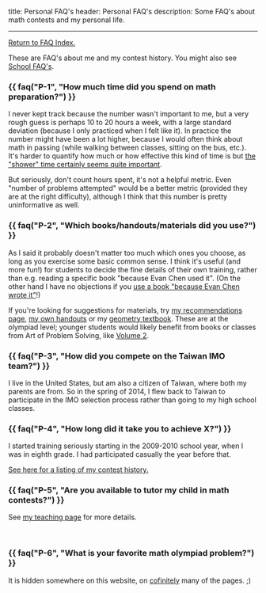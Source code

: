 title: Personal FAQ's
header: Personal FAQ's
description: Some FAQ's about math contests and my personal life.

---

[Return to FAQ Index.](faqs.html)

These are FAQ's about me and my contest history.
You might also see [School FAQ's](faq-school.html).

### {{ faq("P-1", "How much time did you spend on math preparation?") }}
I never kept track because the number wasn't important to me,
but a very rough guess is perhaps 10 to 20 hours a week,
with a large standard deviation (because I only practiced when I felt like it).
In practice the number might have been a lot higher,
because I would often think about math in passing
(while walking between classes, sitting on the bus, etc.).
It's harder to quantify how much or how effective this kind of time is
but [the "shower" time certainly seems quite important][shower].

But seriously, don't count hours spent, it's not a helpful metric.
Even "number of problems attempted" would be a better metric
(provided they are at the right difficulty),
although I think that this number is pretty uninformative as well.

### {{ faq("P-2", "Which books/handouts/materials did you use?") }}
As I said it probably doesn't matter too much which ones you choose,
as long as you exercise some basic common sense.
I think it's useful (and more fun!) for students to decide the
fine details of their own training, rather than
e.g. reading a specific book "because Evan Chen used it".
(On the other hand I have no objections if you
[use a book "because Evan Chen wrote it"][geombook]!)

If you're looking for suggestions for materials,
try [my recommendations page](recommend.html),
[my own handouts][articles] or my [geometry textbook][geombook].
These are at the olympiad level; younger students would likely benefit
from books or classes from Art of Problem Solving, like
[Volume 2](https://www.artofproblemsolving.com/store/item/aops-vol2).


### {{ faq("P-3", "How did you compete on the Taiwan IMO team?") }}
I live in the United States, but am also a citizen of Taiwan,
where both my parents are from.
So in the spring of 2014,
I flew back to Taiwan to participate in the IMO selection process
rather than going to my high school classes.

### {{ faq("P-4", "How long did it take you to achieve X?") }}
I started training seriously starting in the 2009-2010 school year,
when I was in eighth grade.
I had participated casually the year before that.

[See here for a listing of my contest history.][myscores]

### {{ faq("P-5", "Are you available to tutor my child in math contests?") }}

See [my teaching page][otis] for more details.

<br>

### {{ faq("P-6", "What is your favorite math olympiad problem?") }}

It is hidden somewhere on this website,
on [cofinitely][cofinite] many of the pages. ;)

[aimescratch]: static/AIME-2013-scratch.pdf
[aopswrite]: https://artofproblemsolving.com/articles/how-to-write-solution
[articles]: olympiad.html
[ebook]: https://www.maa.org/ebooks/EGMO/
[geoff]: https://people.bath.ac.uk/masgcs/geo.pdf
[geombook]: geombook.html
[howproof]: https://zimmer.csufresno.edu/~larryc/proofs/proofs.html
[otis]: otis.html
[mistakes]: https://www.artofproblemsolving.com/articles/stupid-mistakes
[myscores]: myscores.html
[right]: https://artofproblemsolving.com/community/c5h520900
[shower]: https://www.paulgraham.com/top.html
[tutor]: https://usamo.wordpress.com/2016/02/07/stop-paying-me-per-hour/
[usa2003]: exams/usamo-2003-rubric.pdf
[usamts]: https://usamts.org/index.php
[wpcontest]: https://usamo.wordpress.com/20n4/07/27/what-leads-to-success-at-math-contests/
[wpgeo]: https://usamo.wordpress.com/2016/01/19/some-advice-for-olympiad-geometry/
[yufei]: https://yufeizhao.com/olympiad.html

[cofinite]: https://en.wikipedia.org/wiki/Cofiniteness
